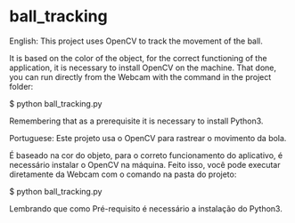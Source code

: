# ball_tracking
English:
This project uses OpenCV to track the movement of the ball.

It is based on the color of the object, for the correct functioning of the 
application, it is necessary to install OpenCV on the machine. That done, you 
can run directly from the Webcam with the command in the project folder:

$ python ball_tracking.py

Remembering that as a prerequisite it is necessary to install Python3.

Portuguese:
Este projeto usa o OpenCV para rastrear o movimento da bola.

É baseado na cor do objeto, para o correto funcionamento do aplicativo, é 
necessário instalar o OpenCV na máquina. Feito isso, você pode executar 
diretamente da Webcam com o comando na pasta do projeto:

$ python ball_tracking.py

Lembrando que como Pré-requisito é necessário a instalação do Python3.